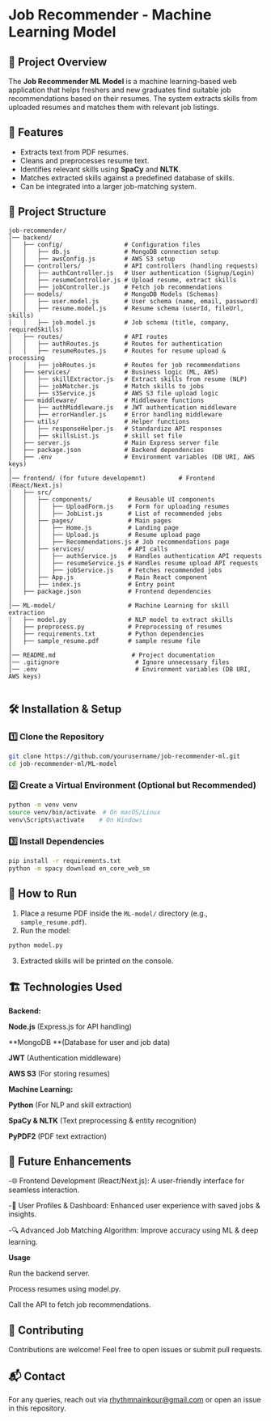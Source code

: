 # Job Recommender - Machine Learning Model

## 📌 Project Overview
The **Job Recommender ML Model** is a machine learning-based web application that helps freshers and new graduates find suitable job recommendations based on their resumes. The system extracts skills from uploaded resumes and matches them with relevant job listings.


## 🚀 Features
- Extracts text from PDF resumes.
- Cleans and preprocesses resume text.
- Identifies relevant skills using **SpaCy** and **NLTK**.
- Matches extracted skills against a predefined database of skills.
- Can be integrated into a larger job-matching system.



## 📂 Project Structure
```
job-recommender/
│── backend/
│   ├── config/                 # Configuration files
│   │   ├── db.js               # MongoDB connection setup
│   │   ├── awsConfig.js        # AWS S3 setup
│   ├── controllers/            # API controllers (handling requests)
│   │   ├── authController.js   # User authentication (Signup/Login)
│   │   ├── resumeController.js # Upload resume, extract skills
│   │   ├── jobController.js    # Fetch job recommendations
│   ├── models/                 # MongoDB Models (Schemas)
│   │   ├── user.model.js       # User schema (name, email, password)
│   │   ├── resume.model.js     # Resume schema (userId, fileUrl, skills)
│   │   ├── job.model.js        # Job schema (title, company, requiredSkills)
│   ├── routes/                 # API routes
│   │   ├── authRoutes.js       # Routes for authentication
│   │   ├── resumeRoutes.js     # Routes for resume upload & processing
│   │   ├── jobRoutes.js        # Routes for job recommendations
│   ├── services/               # Business logic (ML, AWS)
│   │   ├── skillExtractor.js   # Extract skills from resume (NLP)
│   │   ├── jobMatcher.js       # Match skills to jobs
│   │   ├── s3Service.js        # AWS S3 file upload logic
│   ├── middleware/             # Middleware functions
│   │   ├── authMiddleware.js   # JWT authentication middleware
│   │   ├── errorHandler.js     # Error handling middleware
│   ├── utils/                  # Helper functions
│   │   ├── responseHelper.js   # Standardize API responses
│   │   ├── skillsList.js       # skill set file
│   ├── server.js               # Main Express server file
│   ├── package.json            # Backend dependencies
│   ├── .env                    # Environment variables (DB URI, AWS keys)
│
│── frontend/ (for future developemnt)         # Frontend (React/Next.js)
│   ├── src/
│   │   ├── components/          # Reusable UI components
│   │   │   ├── UploadForm.js    # Form for uploading resumes
│   │   │   ├── JobList.js       # List of recommended jobs
│   │   ├── pages/               # Main pages
│   │   │   ├── Home.js          # Landing page
│   │   │   ├── Upload.js        # Resume upload page
│   │   │   ├── Recommendations.js # Job recommendations page
│   │   ├── services/            # API calls
│   │   │   ├── authService.js   # Handles authentication API requests
│   │   │   ├── resumeService.js # Handles resume upload API requests
│   │   │   ├── jobService.js    # Fetches recommended jobs
│   │   ├── App.js               # Main React component
│   │   ├── index.js             # Entry point
│   ├── package.json             # Frontend dependencies
│
│── ML-model/                    # Machine Learning for skill extraction
│   ├── model.py                 # NLP model to extract skills
│   ├── preprocess.py            # Preprocessing of resumes
│   ├── requirements.txt         # Python dependencies
│   ├── sample_resume.pdf        # sample resume file
│
│── README.md                     # Project documentation
│── .gitignore                     # Ignore unnecessary files
│── .env                           # Environment variables (DB URI, AWS keys)


```

## 🛠️ Installation & Setup
### 1️⃣ Clone the Repository
```bash
git clone https://github.com/yourusername/job-recommender-ml.git
cd job-recommender-ml/ML-model
```

### 2️⃣ Create a Virtual Environment (Optional but Recommended)
```bash
python -m venv venv
source venv/bin/activate  # On macOS/Linux
venv\Scripts\activate    # On Windows
```

### 3️⃣ Install Dependencies
```bash
pip install -r requirements.txt
python -m spacy download en_core_web_sm
```

## 📜 How to Run
1. Place a resume PDF inside the `ML-model/` directory (e.g., `sample_resume.pdf`).
2. Run the model:
```bash
python model.py
```
3. Extracted skills will be printed on the console.

## 🏗️ Technologies Used

**Backend:**

**Node.js** (Express.js for API handling)

**MongoDB **(Database for user and job data)

**JWT** (Authentication middleware)

**AWS S3** (For storing resumes)


**Machine Learning:**


**Python** (For NLP and skill extraction)

**SpaCy & NLTK** (Text preprocessing & entity recognition)

**PyPDF2** (PDF text extraction)



## 🎯 Future Enhancements

-🌐 Frontend Development (React/Next.js): A user-friendly interface for seamless interaction.

-🤝 User Profiles & Dashboard: Enhanced user experience with saved jobs & insights.

-🔍 Advanced Job Matching Algorithm: Improve accuracy using ML & deep learning.



**Usage**


Run the backend server.

Process resumes using model.py.

Call the API to fetch job recommendations.



## 🤝 Contributing
Contributions are welcome! Feel free to open issues or submit pull requests.


## 📬 Contact
For any queries, reach out via [rhythmnainkour@gmail.com](mailto:rhythmnainkour@gmail.com.com) or open an issue in this repository.

